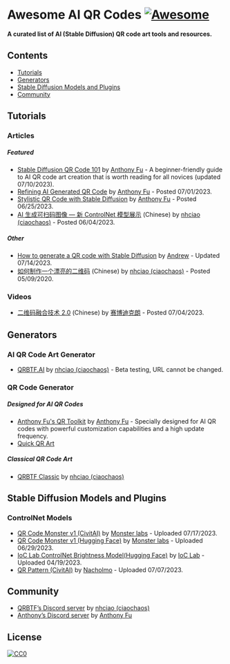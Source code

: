 # Awesome AI QR Codes [![Awesome](https://awesome.re/badge.svg)](https://awesome.re)

**A curated list of AI (Stable Diffusion) QR code art tools and resources.**

## Contents

- [Tutorials](#tutorials)
- [Generators](#generators)
- [Stable Diffusion Models and Plugins](#stable-diffusion-models-and-plugins)
- [Community](#community)

## Tutorials

### Articles

##### Featured

- [Stable Diffusion QR Code 101](https://antfu.me/posts/ai-qrcode-101) by [Anthony Fu](https://antfu.me/) - A beginner-friendly guide to AI QR code art creation that is worth reading for all novices (updated 07/10/2023).
- [Refining AI Generated QR Code](https://antfu.me/posts/ai-qrcode-refine) by [Anthony Fu](https://antfu.me/) - Posted 07/01/2023.
- [Stylistic QR Code with Stable Diffusion](https://antfu.me/posts/ai-qrcode) by [Anthony Fu](https://antfu.me/) - Posted 06/25/2023.
- [AI 生成可扫码图像 — 新 ControlNet 模型展示](https://mp.weixin.qq.com/s/i4WR5ULH1ZZYl8Watf3EPw) (Chinese) by [nhciao (ciaochaos)](https://github.com/ciaochaos) - Posted 06/04/2023.

##### Other

- [How to generate a QR code with Stable Diffusion](https://stable-diffusion-art.com/qr-code/) by [Andrew](https://stable-diffusion-art.com/author/andrewon2/) - Updated 07/14/2023.
- [如何制作一个漂亮的二维码](https://mp.weixin.qq.com/s/_Oy9I9FqPXhfwN9IUhf6_g) (Chinese) by [nhciao (ciaochaos)](https://github.com/ciaochaos) - Posted 05/09/2020.

### Videos

- [二维码融合技术 2.0](https://www.bilibili.com/video/BV1zF411R7xg/) (Chinese) by [赛博迪克朗](https://space.bilibili.com/339984) - Posted 07/04/2023.

## Generators

### AI QR Code Art Generator

- [QRBTF.AI](https://qrbtf.com/ai) by [nhciao (ciaochaos)](https://github.com/ciaochaos) - Beta testing, URL cannot be changed.

### QR Code Generator

##### Designed for AI QR Codes

- [Anthony Fu's QR Toolkit](https://qrcode.antfu.me/) by [Anthony Fu](https://antfu.me/) - Specially designed for AI QR codes with powerful customization capabilities and a high update frequency.
- [Quick QR Art](https://quickqr.art/)

##### Classical QR Code Art

- [QRBTF Classic](https://classic.qrbtf.com/) by [nhciao (ciaochaos)](https://github.com/ciaochaos)

## Stable Diffusion Models and Plugins

### ControlNet Models

- [QR Code Monster v1 (CivitAI)](https://civitai.com/models/111006?modelVersionId=119698) by [Monster labs](https://huggingface.co/monster-labs) - Uploaded 07/17/2023.
- [QR Code Monster v1 (Hugging Face)](https://huggingface.co/monster-labs/control_v1p_sd15_qrcode_monster) by [Monster labs](https://huggingface.co/monster-labs) - Uploaded 06/29/2023.
- [IoC Lab ControlNet Brightness Model(Hugging Face)](https://huggingface.co/ioclab/ioc-controlnet/tree/main/models) by [IoC Lab](https://huggingface.co/ioclab) - Uploaded 04/19/2023.
- [QR Pattern (CivitAI)](https://civitai.com/models/90940/controlnet-qr-pattern-qr-codes) by [Nacholmo](https://civitai.com/user/Nacholmo) - Uploaded 07/07/2023.

## Community

- [QRBTF’s Discord server](https://discord.gg/V9CNuqYfte) by [nhciao (ciaochaos)](https://github.com/ciaochaos)
- [Anthony’s Discord server](https://chat.antfu.me/) by [Anthony Fu](https://antfu.me/)

## License

[![CC0](http://i.creativecommons.org/p/zero/1.0/88x31.png)](http://creativecommons.org/publicdomain/zero/1.0/)
